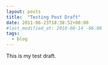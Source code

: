 ```yaml
---
layout: posts
title:  "Testing Post Draft"
date: 2011-06-23T18:38:52+00:00
#last_modified_at: 2018-08-14 -06:00
tags:
  - blog
---
```


This is my test draft.